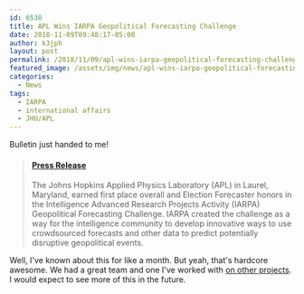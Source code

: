 ```yaml
---
id: 6530
title: APL Wins IARPA Geopolitical Forecasting Challenge
date: 2018-11-09T09:48:17-05:00
author: k3jph
layout: post
permalink: /2018/11/09/apl-wins-iarpa-geopolitical-forecasting-challenge/
featured_image: /assets/img/news/apl-wins-iarpa-geopolitical-forecasting-challenge.jpg
categories:
  - News
tags:
  - IARPA
  - international affairs
  - JHU/APL
---
```

Bulletin just handed to me!

<blockquote class="embedly-card" data-card-key="66f8489580e04fc4a88a724eb5058bb3" data-card-branding="0" data-card-type="article"><h4><a href="https://www.jhuapl.edu/PressRelease/181108">Press Release</a></h4><p>The Johns Hopkins Applied Physics Laboratory (APL) in Laurel, Maryland, earned first place overall and Election Forecaster honors in the Intelligence Advanced Research Projects Activity (IARPA) Geopolitical Forecasting Challenge. IARPA created the challenge as a way for the intelligence community to develop innovative ways to use crowdsourced forecasts and other data to predict potentially disruptive geopolitical events.</p></blockquote>
<script async src="//cdn.embedly.com/widgets/platform.js" charset="UTF-8"></script>

Well, I've known about this for like a month.  But yeah, that's
hardcore awesome.  We had a great team and one I've worked with [on
other projects](/2018/03/07/disruptive-event-prediction/).  I would
expect to see more of this in the future.

